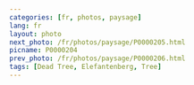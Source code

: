 ```yaml
---
categories: [fr, photos, paysage]
lang: fr
layout: photo
next_photo: /fr/photos/paysage/P0000205.html
picname: P0000204
prev_photo: /fr/photos/paysage/P0000206.html
tags: [Dead Tree, Elefantenberg, Tree]
---
```

